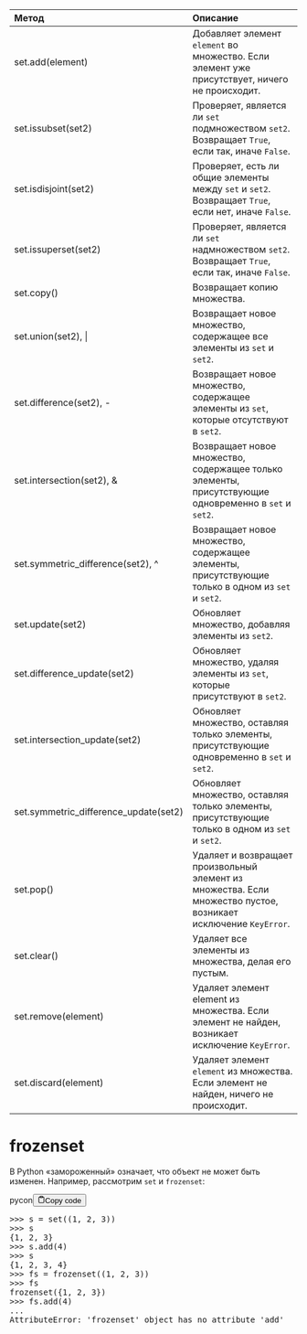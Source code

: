 <table>
<thead>
<tr>
<th style="text-align: left;">Метод</th>
<th style="text-align: left;">Описание</th>
</tr>
</thead>
<tbody>
<tr>
<td style="text-align: left;">set.add(element)</td>
<td style="text-align: left;">Добавляет элемент <code>element</code> во множество. Если элемент уже присутствует, ничего не происходит.</td>
</tr>
<tr>
<td style="text-align: left;">set.issubset(set2)</td>
<td style="text-align: left;">Проверяет, является ли <code>set</code> подмножеством <code>set2</code>. Возвращает <code>True</code>, если так, иначе <code>False</code>.</td>
</tr>
<tr>
<td style="text-align: left;">set.isdisjoint(set2)</td>
<td style="text-align: left;">Проверяет, есть ли общие элементы между <code>set</code> и <code>set2</code>. Возвращает <code>True</code>, если нет, иначе <code>False</code>.</td>
</tr>
<tr>
<td style="text-align: left;">set.issuperset(set2)</td>
<td style="text-align: left;">Проверяет, является ли <code>set</code> надмножеством <code>set2</code>. Возвращает <code>True</code>, если так, иначе <code>False</code>.</td>
</tr>
<tr>
<td style="text-align: left;">set.copy()</td>
<td style="text-align: left;">Возвращает копию множества.</td>
</tr>
<tr>
<td style="text-align: left;">set.union(set2), |</td>
<td style="text-align: left;">Возвращает новое множество, содержащее все элементы из <code>set</code> и <code>set2</code>.</td>
</tr>
<tr>
<td style="text-align: left;">set.difference(set2), -</td>
<td style="text-align: left;">Возвращает новое множество, содержащее элементы из <code>set</code>, которые отсутствуют в <code>set2</code>.</td>
</tr>
<tr>
<td style="text-align: left;">set.intersection(set2), &amp;</td>
<td style="text-align: left;">Возвращает новое множество, содержащее только элементы, присутствующие одновременно в <code>set</code> и <code>set2</code>.</td>
</tr>
<tr>
<td style="text-align: left;">set.symmetric_difference(set2), ^</td>
<td style="text-align: left;">Возвращает новое множество, содержащее элементы, присутствующие только в одном из <code>set</code> и <code>set2</code>.</td>
</tr>
<tr>
<td style="text-align: left;">set.update(set2)</td>
<td style="text-align: left;">Обновляет множество, добавляя элементы из <code>set2</code>.</td>
</tr>
<tr>
<td style="text-align: left;">set.difference_update(set2)</td>
<td style="text-align: left;">Обновляет множество, удаляя элементы из <code>set</code>, которые присутствуют в <code>set2</code>.</td>
</tr>
<tr>
<td style="text-align: left;">set.intersection_update(set2)</td>
<td style="text-align: left;">Обновляет множество, оставляя только элементы, присутствующие одновременно в <code>set</code> и <code>set2</code>.</td>
</tr>
<tr>
<td style="text-align: left;">set.symmetric_difference_update(set2)</td>
<td style="text-align: left;">Обновляет множество, оставляя только элементы, присутствующие только в одном из <code>set</code> и <code>set2</code>.</td>
</tr>
<tr>
<td style="text-align: left;">set.pop()</td>
<td style="text-align: left;">Удаляет и возвращает произвольный элемент из множества. Если множество пустое, возникает исключение <code>KeyError</code>.</td>
</tr>
<tr>
<td style="text-align: left;">set.clear()</td>
<td style="text-align: left;">Удаляет все элементы из множества, делая его пустым.</td>
</tr>
<tr>
<td style="text-align: left;">set.remove(element)</td>
<td style="text-align: left;">Удаляет элемент element из множества. Если элемент не найден, возникает исключение <code>KeyError</code>.</td>
</tr>
<tr>
<td style="text-align: left;">set.discard(element)</td>
<td style="text-align: left;">Удаляет элемент <code>element</code> из множества. Если элемент не найден, ничего не происходит.</td>
</tr>
</tbody>
</table>
<h1>frozenset</h1>
<p>В Python «замороженный» означает, что объект не может быть изменен. Например, рассмотрим <code>set</code> и <code>frozenset</code>:</p>
<div class="code-element"><div class="lang-line"><text>pycon</text><button class="copy-button"id="codefaa1535b2781d15a26a09dea5f86ba9ab"onclick="copyCode(codefaa1535b2781d15a26a09dea5f86ba9a, codefaa1535b2781d15a26a09dea5f86ba9ab)"><svg stroke="currentColor"fill="none"stroke-width="2"viewBox="0 0 24 24"stroke-linecap="round"stroke-linejoin="round"class="h-4 w-4"height="1em"width="1em"xmlns="http://www.w3.org/2000/svg"><path d="M16 4h2a2 2 0 0 1 2 2v14a2 2 0 0 1-2 2H6a2 2 0 0 1-2-2V6a2 2 0 0 1 2-2h2"></path><rect x="8" y="2" width="8" height="4" rx="1" ry="1"></rect></svg><text>Copy code</text></button></div><div class="code" id="codefaa1535b2781d15a26a09dea5f86ba9a"><div class="highlight"><pre><span></span><span class="unselectable"><span class="o">&gt;&gt;&gt;</span> </span><span class="n">s</span> <span class="o">=</span> <span class="nb">set</span><span class="p">((</span><span class="mi">1</span><span class="p">,</span> <span class="mi">2</span><span class="p">,</span> <span class="mi">3</span><span class="p">))</span>
<span class="unselectable"><span class="o">&gt;&gt;&gt;</span> </span><span class="n">s</span>
<span class="unselectable"><span class="go">{1, 2, 3}</span></span>
<span class="unselectable"><span class="o">&gt;&gt;&gt;</span> </span><span class="n">s</span><span class="o">.</span><span class="n">add</span><span class="p">(</span><span class="mi">4</span><span class="p">)</span>
<span class="unselectable"><span class="o">&gt;&gt;&gt;</span> </span><span class="n">s</span>
<span class="unselectable"><span class="go">{1, 2, 3, 4}</span></span>
<span class="unselectable"><span class="o">&gt;&gt;&gt;</span> </span><span class="n">fs</span> <span class="o">=</span> <span class="nb">frozenset</span><span class="p">((</span><span class="mi">1</span><span class="p">,</span> <span class="mi">2</span><span class="p">,</span> <span class="mi">3</span><span class="p">))</span>
<span class="unselectable"><span class="o">&gt;&gt;&gt;</span> </span><span class="n">fs</span>
<span class="unselectable"><span class="go">frozenset({1, 2, 3})</span></span>
<span class="unselectable"><span class="o">&gt;&gt;&gt;</span> </span><span class="n">fs</span><span class="o">.</span><span class="n">add</span><span class="p">(</span><span class="mi">4</span><span class="p">)</span>
<span class="unselectable"><span class="gp">...</span></span>
<span class="unselectable"><span class="go">AttributeError: &#39;frozenset&#39; object has no attribute &#39;add&#39;</span></span>
<span class="unselectable"></pre></div></span></div></div>